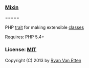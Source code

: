 ### [Mixin](https://github.com/airve/mixin)
=====

PHP [trait](http://php.net/manual/en/language.oop5.traits.php) for making extensible [classes](http://php.net/manual/en/language.oop5.php)

Requires: PHP 5.4+

### License: [MIT](http://opensource.org/licenses/MIT)

Copyright (C) 2013 by [Ryan Van Etten](https://github.com/ryanve)